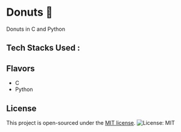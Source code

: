 # Donuts 🍩
Donuts in C and Python

## Tech Stacks Used :

## Flavors

- C
- Python

## License

This project is open-sourced under the [MIT license](). ![License: MIT](https://img.shields.io/badge/License-MIT-blue.svg) 

